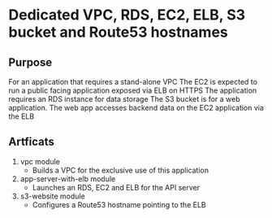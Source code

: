 # Dedicated VPC, RDS, EC2, ELB, S3 bucket and Route53 hostnames

## Purpose

For an application that requires a stand-alone VPC
The EC2 is expected to run a public facing application exposed via ELB on HTTPS
The application requires an RDS instance for data storage
The S3 bucket is for a web application.
The web app accesses backend data on the EC2 application via the ELB


## Artficats
1. vpc module
   - Builds a VPC for the exclusive use of this application
2. app-server-with-elb module
   - Launches an RDS, EC2 and ELB for the API server
3. s3-website module
   - Configures a Route53 hostname pointing to the ELB
